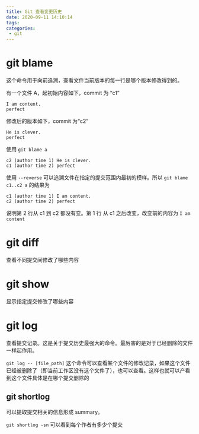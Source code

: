 ```yaml
---
title: Git 查看变更历史
date: 2020-09-11 14:10:14
tags:
categories:
 - git
---
```


# git blame

这个命令用于向前追溯，查看文件当前版本的每一行是哪个版本修改得到的。

有一个文件 A，起初始内容如下，commit 为 “c1”

```
I am content.
perfect
```

修改后的版本如下，commit 为“c2”

```
He is clever.
perfect
```

使用 `git blame a`

```
c2 (author time 1) He is clever.
c1 (author time 2) perfect
```

使用 `--reverse` 可以追溯文件在指定的提交范围内最初的模样。所以 `git blame c1..c2 a` 的结果为

```
c1 (author time 1) I am content.
c2 (author time 2) perfect
```

说明第 2 行从 c1 到 c2 都没有变。第 1 行 从 c1 之后改变，改变前的内容为 `I am content`

# git diff

查看不同提交间修改了哪些内容

# git show

显示指定提交修改了哪些内容

# git log

查看提交记录。这是关于提交历史最强大的命令。最厉害的是对于已经删除的文件一样起作用。

`git log -- [file_path]` 这个命令可以查看某个文件的修改记录，如果这个文件已经被删除了（即当前工作区没有这个文件了），也可以查看。这样也就可以产看到这个文件具体是在哪个提交删除的

## git shortlog

可以提取提交相关的信息形成 summary。

`git shortlog -sn` 可以看到每个作者有多少个提交